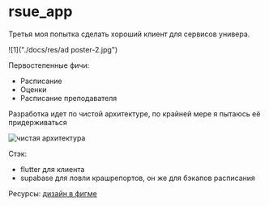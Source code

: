 # rsue_app
Третья моя попытка сделать хороший клиент для сервисов универа.

![1]("./docs/res/ad poster-2.jpg")


Первостепенные фичи:
* Расписание
* Оценки
* Расписание преподавателя

Разработка идет по чистой архитектуре, по крайней мере я пытаюсь её придерживаться

![чистая архитектура](https://i0.wp.com/resocoder.com/wp-content/uploads/2019/08/Clean-Architecture-Flutter-Diagram.png?w=556&ssl=1)

Стэк:
* flutter для клиента
* supabase для ловли крашрепортов, он же для бэкапов расписания


Ресурсы:
[дизайн в фигме](https://www.figma.com/file/6f087gCLla5Zf4dX5IUY2j/Untitled?node-id=0%3A1)
